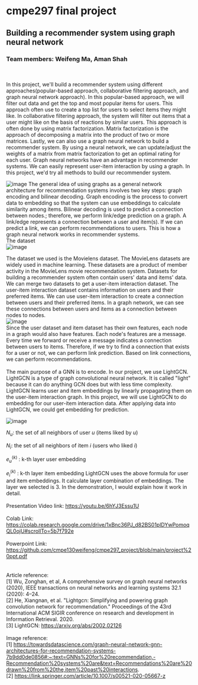# cmpe297 final project
## Building a recommender system using graph neural network
### Team members:  Weifeng Ma,  Aman Shah
</br>
</br>
In this project, we'll build a recommender system using different approaches(popular-based approach, collaborative filtering approach, and graph neural network approach). In this popular-based approach, we will filter out data and get the top and most popular items for users. This approach often use to create a top list for users to select items they might like. In collaborative filtering approach, the system will filter out items that a user might like on the basis of reactions by similar users. This approach is often done by using matrix factorization. Matrix factorization is the approach of decomposing a matrix into the product of two or more matrices. Lastly, we can also use a graph neural network to build a recommender system. By using a neural network, we can update/adjust the weights of a matrix from matrix factorization to get an optimal rating for each user. Graph neural networks have an advantage in recommender systems. We can easily represent user-item interaction by using a graph. In this project, we'd try all methods to build our recommender system.  </br>

![image](https://user-images.githubusercontent.com/32551600/206965130-c08d742d-3abb-4d4f-ab8c-1c4834a3116e.png)
The general idea of using graphs as a general network architecture for recommendation systems involves two key steps: graph encoding and bilinear decoding. Graph encoding is the process to convert data to embedding so that the system can use embeddings to calculate similarity among items. Bilinear decoding is used to predict a connection between nodes.; therefore, we perform link/edge prediction on a graph. A link/edge represents a connection between a user and item(s). If we can predict a link, we can perform recommendations to users. This is how a graph neural network works in recommender systems. </br>
The dataset
</br>
![image](https://user-images.githubusercontent.com/32551600/206971731-55c67468-817e-4c05-8aec-68bf36877f84.png)

The dataset we used is the Movielens dataset. The MovieLens datasets are widely used in machine learning. These datasets are a product of member activity in the MovieLens movie recommendation system. Datasets for building a recommender system often contain users' data and items' data. We can merge two datasets to get a user-item interaction dataset. The user-item interaction dataset contains information on users and their preferred items. We can use user-item interaction to create a connection between users and their preferred items. In a graph network, we can see these connections between users and items as a connection between nodes to nodes. 
</br>
![image](https://user-images.githubusercontent.com/32551600/206972619-e0ffe3a2-5c07-425f-b526-b3d15fa6c671.png) </br>
Since the user dataset and item dataset has their own features, each node in a graph would also have features. Each node's features are a message. Every time we forward or receive a message indicates a connection between users to items. Therefore, if we try to find a connection that exists for a user or not, we can perform link prediction. Based on link connections, we can perform recommendations. </br>
</br>
The main purpose of a GNN is to encode. In our project, we use LightGCN. LightGCN is a type of graph convolutional neural network. It is called "light" because it can do anything GCN does but with less time complexity. LightGCN learns user and item embeddings by linearly propagating them on the user-item interaction graph. In this project, we will use LightGCN to do embedding for our user-item interaction data. After applying data into LightGCN, we could get embedding for prediction. </br>

![image](https://user-images.githubusercontent.com/32551600/207019047-3a45112b-4c97-4419-b7b0-6bb92bd46770.png) </br>

$N_u$: the set of all neighbors of user $u$ (items liked by $u$)

$N_i$: the set of all neighbors of item $i$ (users who liked $i$)

$e_u^{(k)}$ : k-th layer user embedding

$e_i^{(k)}$ : k-th layer item embedding
LightGCN uses the above formula for user and item embeddings. It calculate layer combination of embeddings. The layer we selected is 3. In the demonstration, I would explain how it work in detail.
</br>
</br>
Presentation Video link: https://youtu.be/6hYJ3Essu1U </br>
</br>
Colab Link: https://colab.research.google.com/drive/1xBnc36PJ_d82BS01plDYwPomoqQL0ojU#scrollTo=5b7f792e </br>
</br>
Powerpoint Link: https://github.com/cmpe130weifeng/cmpe297_project/blob/main/project%20ppt.pdf </br>
</br>
</br>
Article reference: </br>
[1] Wu, Zonghan, et al, A comprehensive survey on graph neural networks (2020), IEEE transactions on neural networks and learning systems 32.1 (2020): 4–24. </br>
[2] He, Xiangnan, et al. "Lightgcn: Simplifying and powering graph convolution network for recommendation." Proceedings of the 43rd International ACM SIGIR conference on research and development in Information Retrieval. 2020. </br>
[3] LightGCN: https://arxiv.org/abs/2002.02126 </br>
</br>
Image reference: </br>
[1] https://towardsdatascience.com/graph-neural-network-gnn-architectures-for-recommendation-systems-7b9dd0de0856#:~:text=GNNs%20for%20recommendation,-Recommendation%20systems%20are&text=Recommendations%20are%20drawn%20from%20the,item%20past%20interactions. </br>
[2] https://link.springer.com/article/10.1007/s00521-020-05667-z </br>
